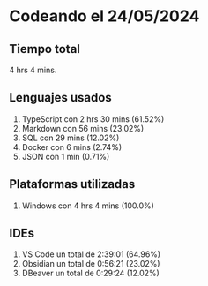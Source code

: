 # Codeando el 24/05/2024

## Tiempo total
4 hrs 4 mins.

## Lenguajes usados
1. TypeScript con 2 hrs 30 mins (61.52%)
1. Markdown con 56 mins (23.02%)
1. SQL con 29 mins (12.02%)
1. Docker con 6 mins (2.74%)
1. JSON con 1 min (0.71%)

## Plataformas utilizadas
1. Windows con 4 hrs 4 mins (100.0%)

## IDEs
1. VS Code un total de 2:39:01 (64.96%)
1. Obsidian un total de 0:56:21 (23.02%)
1. DBeaver un total de 0:29:24 (12.02%)

